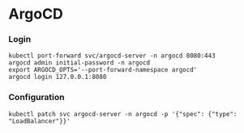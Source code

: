 # ArgoCD
### Login
```
kubectl port-forward svc/argocd-server -n argocd 8080:443
argocd admin initial-password -n argocd
export ARGOCD_OPTS='--port-forward-namespace argocd'
argocd login 127.0.0.1:8080
```

### Configuration
```
kubectl patch svc argocd-server -n argocd -p '{"spec": {"type": "LoadBalancer"}}'
```